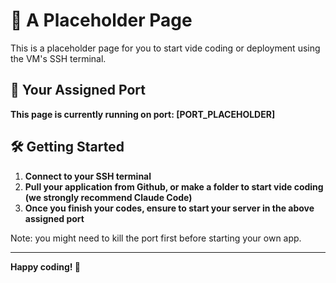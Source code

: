 # 🚀 A Placeholder Page

This is a placeholder page for you to start vide coding or deployment using the VM's SSH terminal.

## 📍 Your Assigned Port

**This page is currently running on port: [PORT_PLACEHOLDER]**

## 🛠️ Getting Started

1. **Connect to your SSH terminal**
2. **Pull your application from Github, or make a folder to start vide coding (we strongly recommend Claude Code)** 
3. **Once you finish your codes, ensure to start your server in the above assigned port**

Note: you might need to kill the port first before starting your own app.


---

**Happy coding! 🎉**
